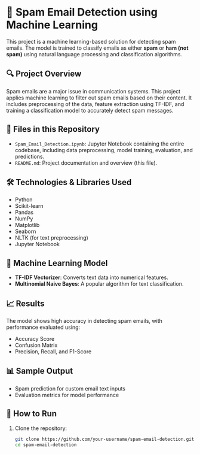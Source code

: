 # 📧 Spam Email Detection using Machine Learning

This project is a machine learning-based solution for detecting spam emails. The model is trained to classify emails as either **spam** or **ham (not spam)** using natural language processing and classification algorithms.

## 🔍 Project Overview

Spam emails are a major issue in communication systems. This project applies machine learning to filter out spam emails based on their content. It includes preprocessing of the data, feature extraction using TF-IDF, and training a classification model to accurately detect spam messages.

## 📂 Files in this Repository

- `Spam_Email_Detection.ipynb`: Jupyter Notebook containing the entire codebase, including data preprocessing, model training, evaluation, and predictions.
- `README.md`: Project documentation and overview (this file).

## 🛠️ Technologies & Libraries Used

- Python
- Scikit-learn
- Pandas
- NumPy
- Matplotlib
- Seaborn
- NLTK (for text preprocessing)
- Jupyter Notebook

## 🧠 Machine Learning Model

- **TF-IDF Vectorizer**: Converts text data into numerical features.
- **Multinomial Naive Bayes**: A popular algorithm for text classification.

## 📈 Results

The model shows high accuracy in detecting spam emails, with performance evaluated using:
- Accuracy Score
- Confusion Matrix
- Precision, Recall, and F1-Score

## 📊 Sample Output

- Spam prediction for custom email text inputs
- Evaluation metrics for model performance

## 🚀 How to Run

1. Clone the repository:
   ```bash
   git clone https://github.com/your-username/spam-email-detection.git
   cd spam-email-detection

